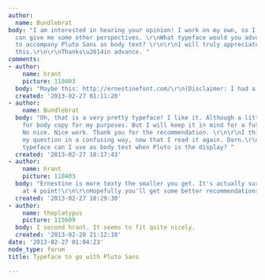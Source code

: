 ```yaml
---
author:
  name: Bundlebrat
body: "I am interested in hearing your opinion! I work on my own, so I am hoping you
  can give me some other perspectives. \r\nWhat typeface would you advocate using
  to accompany Pluto Sans as body text? \r\n\r\nI will truly appreciate advice on
  this.\r\n\r\nThanks\u2014in advance. "
comments:
- author:
    name: hrant
    picture: 110403
  body: "Maybe this: http://ernestinefont.com/\r\n(Disclaimer: I had a hand in it.)\r\n\r\nhhp\r\n"
  created: '2013-02-27 01:11:20'
- author:
    name: Bundlebrat
  body: "Oh, that is a very pretty typeface! I like it. Although a little too display
    for body copy for my purposes. But I will keep it in mind for a future project.
    No nice. Nice work. Thank you for the recommendation. \r\n\r\nI think I asked
    my question in a confusing way, now that I read it again. Darn.\r\n\r\nWhat can
    typeface can I use as body text when Pluto is the display? "
  created: '2013-02-27 18:17:43'
- author:
    name: hrant
    picture: 110403
  body: "Ernestine is more texty the smaller you get. It's actually surprisingly readable
    at 4 point!\r\n\r\nHopefully you'll get some better recommendations though.\r\n\r\nhhp\r\n"
  created: '2013-02-27 18:29:30'
- author:
    name: theplatypus
    picture: 115609
  body: I second hrant. It seems to fit quite nicely.
  created: '2013-02-28 21:12:18'
date: '2013-02-27 01:04:23'
node_type: forum
title: Typeface to go with Pluto Sans

---
```

